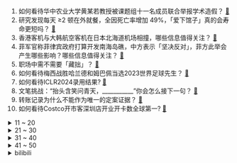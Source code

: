 1. 如何看待华中农业大学黄某若教授被课题组十一名成员联合举报学术造假？ [:link:](https://www.zhihu.com/question/639775801)
2. 研究发现每天 ≥2 顿在外就餐，全因死亡率增加 49%，「爱下馆子」真的会寿命更短吗？ [:link:](https://www.zhihu.com/question/639061507)
3. 香港客机与大韩航空客机在日本北海道机场相撞，哪些信息值得关注？ [:link:](https://www.zhihu.com/question/639793402)
4. 菲军官称菲律宾政府打算开发南海岛礁，中方表示「坚决反对」，菲方此举会产生哪些影响？哪些信息值得关注？ [:link:](https://www.zhihu.com/question/639773199)
5. 职场中需不需要「藏拙」？ [:link:](https://www.zhihu.com/question/639590110)
6. 如何看待梅西战胜哈兰德和姆巴佩当选2023世界足球先生？ [:link:](https://www.zhihu.com/question/639749142)
7. 如何看待ICLR2024录用结果? [:link:](https://www.zhihu.com/question/639592374)
8. 文笔挑战：“抬头含笑问青天，___________”你会怎么接下一句？ [:link:](https://www.zhihu.com/question/639506070)
9. 转账记录为什么不能作为唯一的定案证据？ [:link:](https://www.zhihu.com/question/638868874)
10. 如何看待Costco开市客深圳店开业开卡数全球第一? [:link:](https://www.zhihu.com/question/639481692)
<details>
<summary>11 ~ 20</summary>

11. 俞敏洪回应主播天权提前复出「年轻人犯了错误，应该给他及时改正的机会」，如何看待此事？ [:link:](https://www.zhihu.com/question/639772236)
12. BBA在华销量出炉，宝马强势夺冠，凯迪拉克和雷克萨斯去年都没卖过理想，哪些信息值得关注？ [:link:](https://www.zhihu.com/question/639708606)
13. 为什么大部分人可以接受地铁换乘，而不接受公交换乘？ [:link:](https://www.zhihu.com/question/639526553)
14. 香港澳门有可能改为左舵（左驾）右行吗？ [:link:](https://www.zhihu.com/question/312857495)
15. 以色列防长称加沙北部「高强度」战斗已结束，这意味着什么？巴以局势还将如何走？ [:link:](https://www.zhihu.com/question/639757234)
16. 一美国船只被导弹击中发生火灾，美军军舰也被袭击！胡塞武装称将所有美英军舰纳入袭击范围，对局势有何影响？ [:link:](https://www.zhihu.com/question/639708610)
17. 朝鲜最高人民会议通过决议，废除朝鲜祖国和平统一委员会等对南机构，将对朝韩局势带来哪些影响？ [:link:](https://www.zhihu.com/question/639705583)
18. 「艺人经纪第一股」港股乐华娱乐大跌近 80%，发生了什么？哪些信息值得关注？ [:link:](https://www.zhihu.com/question/639738459)
19. 2024年千元内有哪些高性价比的电竞显示器推荐？ [:link:](https://www.zhihu.com/question/637078953)
20. 如何看待「手机再不布局大模型就没戏了」这一说法？安卓手机还能怎么不一样？ [:link:](https://www.zhihu.com/question/639593540)
</details>
<details>
<summary>21 ~ 30</summary>

21. 电视剧《繁花》里的宝总最爱的女人是谁？ [:link:](https://www.zhihu.com/question/638339582)
22. 皮肤干的起皮该用什么方法改善？ [:link:](https://www.zhihu.com/question/629664347)
23. 千兆路由器与普通路由器有何区别？ [:link:](https://www.zhihu.com/question/638299768)
24. 典型的东北家庭氛围是什么样子的？ [:link:](https://www.zhihu.com/question/406324383)
25. 爱用西洋剑的武侠主角够不够新颖? [:link:](https://www.zhihu.com/question/639509390)
26. 拼多多让消费者「吃甜」，为什么连搞两届科技小院比赛支持年轻人「吃苦」？ [:link:](https://www.zhihu.com/question/639556408)
27. 聪明人都是如何离职的？ [:link:](https://www.zhihu.com/question/639589990)
28. 如何挑选一份送父母的新年礼物，让他们感觉「有被好好爱着」？ [:link:](https://www.zhihu.com/question/638727955)
29. 根据现在的形势来看，哪个汽车类别的专业毕业后最容易就业？ [:link:](https://www.zhihu.com/question/625428250)
30. 为什么会有“双德难题”？ [:link:](https://www.zhihu.com/question/24580349)
</details>
<details>
<summary>31 ~ 40</summary>

31. 当90后开始当家主持年夜饭后，大家都是如何「大展厨艺」的？ [:link:](https://www.zhihu.com/question/639760143)
32. 如何评价罗晋、马思纯主演的抗美援朝电视剧《侦察英雄》？ [:link:](https://www.zhihu.com/question/638781781)
33. 有哪些「直接吃平平无奇，冻一下变得超级好吃」的水果？ [:link:](https://www.zhihu.com/question/638878211)
34. 如何评价罗尼奥沙利文赢得第八个大师赛冠军？ [:link:](https://www.zhihu.com/question/639492925)
35. 说出一句话证明你看过金庸？ [:link:](https://www.zhihu.com/question/638861155)
36. 同样清空后台的状态下，手机运存越大越耗电吗？ [:link:](https://www.zhihu.com/question/635174787)
37. 冬天想坚持骑自行车锻炼，穿多了起步舒服半路热，穿少了起步冷全程都热不起来，该怎么办？ [:link:](https://www.zhihu.com/question/639348529)
38. 《儒林外史》中，你所记得的最小细节是什么？ [:link:](https://www.zhihu.com/question/639045237)
39. 卡塔尔亚洲杯中国队迎来生死战，对黎巴嫩不容有失，本场比赛你看好国足取胜吗？ [:link:](https://www.zhihu.com/question/639780269)
40. 1 月 17 日晚油价迎今年第二轮调价，此次油价该如何调整？有哪些可参考的因素？ [:link:](https://www.zhihu.com/question/639759779)
</details>
<details>
<summary>41 ~ 50</summary>

41. 2024 年开年房地产市场一系列新趋势显现，哪些信息值得关注？将对楼市带来哪些影响？ [:link:](https://www.zhihu.com/question/639761156)
42. 「卷又卷不动，躺又躺不平」？总是因为「放松」而感到自责，这是种怎样的心理？如何调节？ [:link:](https://www.zhihu.com/question/633249712)
43. 上市刚好满一年，百果园单日大跌 30%，「水果大王」发生了什么？ [:link:](https://www.zhihu.com/question/639849306)
44. 去年全球智能手机出货量同比下降 3.2%，苹果出货量首次超越三星成为全球第一，哪些信息值得关注？ [:link:](https://www.zhihu.com/question/639838086)
45. 2024 年春运全国跨区域人员流动量预计达 90 亿人次，自驾出行占比将突破八成，哪些信息值得关注？ [:link:](https://www.zhihu.com/question/639761319)
46. 外汇局称 12 月外商直接投资资本金净流入明显增加，净流入规模超百亿美元，如何解读？ [:link:](https://www.zhihu.com/question/639603222)
47. 春节临近金店迎客流高峰，专家预计 2024 年黄金价格中枢仍有增长空间，开年金价走势将如何？ [:link:](https://www.zhihu.com/question/639716317)
48. 成都科幻产业发展规划公开征求意见，系全国首个城市科幻发展规划，哪些信息值得关注？你有哪些期待？ [:link:](https://www.zhihu.com/question/639608252)
49. 蜜雪冰城回应暂停瓶装饮料项目「确实暂停代理」，背后原因有哪些？如何看待蜜雪冰城的发展？ [:link:](https://www.zhihu.com/question/639716297)
50. 有绝对安全的加密方法吗？ [:link:](https://www.zhihu.com/question/623586217)
</details><details>
<summary>bilibili</summary>

</details>